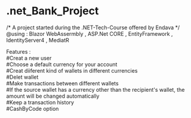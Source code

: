 # .net_Bank_Project
/* A project started during the .NET-Tech-Course offered by Endava */  
@using : Blazor WebAssermbly , ASP.Net CORE ,  EntityFramework , IdentityServer4 , MediatR


Features :\
#Creat a new user\
#Choose a default currency for your account\
#Creat diiferent kind of wallets in different currencies\
#Delet wallet\
#Make transactions between different wallets\
#If the source wallet has a currency other than the recipient's wallet, the amount will be changed automatically\
#Keep a transaction history\
#CashByCode option

